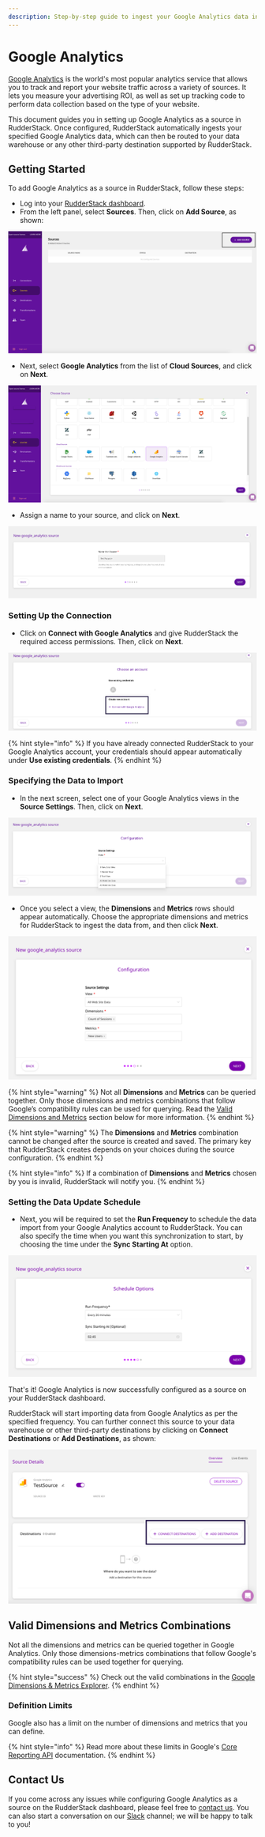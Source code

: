 ```yaml
---
description: Step-by-step guide to ingest your Google Analytics data into RudderStack
---
```


# Google Analytics

[Google Analytics](https://analytics.google.com/analytics/web/#/) is the world's most popular analytics service that allows you to track and report your website traffic across a variety of sources. It lets you measure your advertising ROI, as well as set up tracking code to perform data collection based on the type of your website.

This document guides you in setting up Google Analytics as a source in RudderStack. Once configured, RudderStack automatically ingests your specified Google Analytics data, which can then be routed to your data warehouse or any other third-party destination supported by RudderStack.

## Getting Started

To add Google Analytics as a source in RudderStack, follow these steps:

* Log into your [RudderStack dashboard](https://app.rudderlabs.com/signup?type=freetrial).
* From the left panel, select **Sources**. Then, click on **Add Source**, as shown:

![](../.gitbook/assets/image%20%2897%29%20%281%29%20%281%29%20%282%29%20%282%29%20%282%29%20%282%29%20%282%29%20%282%29%20%282%29%20%282%29%20%282%29%20%282%29%20%282%29%20%282%29.png)

* Next, select **Google Analytics** from the list of **Cloud Sources**, and click on **Next**.

![](../.gitbook/assets/2.png)

* Assign a name to your source, and click on **Next**.

![](../.gitbook/assets/3%20%287%29.png)

### Setting Up the Connection

* Click on **Connect with Google Analytics** and give RudderStack the required access permissions. Then, click on **Next**.

![](../.gitbook/assets/4%20%285%29.png)

{% hint style="info" %}
If you have already connected RudderStack to your Google Analytics account, your credentials should appear automatically under **Use existing credentials**.
{% endhint %}

### Specifying the Data to Import

* In the next screen, select one of your Google Analytics views in the **Source Settings**. Then, click on **Next**.

![](../.gitbook/assets/5%20%283%29.png)

* Once you select a view, the **Dimensions** and **Metrics** rows should appear automatically. Choose the appropriate dimensions and metrics for RudderStack to ingest the data from, and then click **Next**.

![](../.gitbook/assets/screen-shot-2020-12-15-at-4.07.31-pm.png)

{% hint style="warning" %}
Not all **Dimensions** and **Metrics** can be queried together. Only those dimensions and metrics combinations that follow Google’s compatibility rules can be used for querying. Read the [Valid Dimensions and Metrics](https://docs.rudderstack.com/sources/google-analytics#valid-dimensions-and-metrics-combinations) section below for more information.
{% endhint %}

{% hint style="warning" %}
The **Dimensions** and **Metrics** combination cannot be changed after the source is created and saved. The primary key that RudderStack creates depends on your choices during the source configuration.
{% endhint %}

{% hint style="info" %}
If a combination of **Dimensions** and **Metrics** chosen by you is invalid, RudderStack will notify you.
{% endhint %}

### Setting the Data Update Schedule

* Next, you will be required to set the **Run Frequency** to schedule the data import from your Google Analytics account to RudderStack. You can also specify the time when you want this synchronization to start, by choosing the time under the **Sync Starting At** option.

![](../.gitbook/assets/screen-shot-2020-12-15-at-4.24.10-pm.png)

That's it! Google Analytics is now successfully configured as a source on your RudderStack dashboard. 

RudderStack will start importing data from Google Analytics as per the specified frequency. You can further connect this source to your data warehouse or other third-party destinations by clicking on **Connect Destinations** or **Add Destinations**, as shown:

![](../.gitbook/assets/screen-shot-2020-12-15-at-4.26.30-pm.png)

## Valid Dimensions and Metrics Combinations

Not all the dimensions and metrics can be queried together in Google Analytics. Only those dimensions-metrics combinations that follow Google's compatibility rules can be used together for querying. 

{% hint style="success" %}
Check out the valid combinations in the [Google Dimensions & Metrics Explorer](https://ga-dev-tools.appspot.com/dimensions-metrics-explorer/).
{% endhint %}

### Definition Limits

Google also has a limit on the number of dimensions and metrics that you can define.

{% hint style="info" %}
Read more about these limits in Google's [Core Reporting API](https://developers.google.com/analytics/devguides/reporting/core/v3/reference#metrics) documentation.
{% endhint %}

## Contact Us

If you come across any issues while configuring Google Analytics as a source on the RudderStack dashboard, please feel free to [contact us](mailto:%20docs@rudderstack.com). You can also start a conversation on our [Slack](https://resources.rudderstack.com/join-rudderstack-slack) channel; we will be happy to talk to you!

